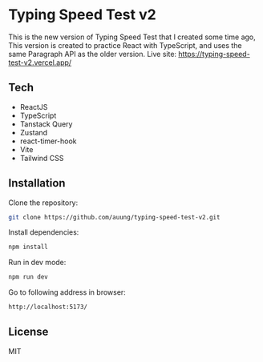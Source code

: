 # Typing Speed Test v2

This is the new version of Typing Speed Test that I created some time ago, This version is created to practice React with TypeScript, and uses the same Paragraph API as the older version.
Live site: <https://typing-speed-test-v2.vercel.app/>

## Tech

- ReactJS
- TypeScript
- Tanstack Query
- Zustand
- react-timer-hook
- Vite
- Tailwind CSS

## Installation

Clone the repository:
```sh
git clone https://github.com/auung/typing-speed-test-v2.git
```

Install dependencies:
```sh
npm install
```


Run in dev mode:
```sh
npm run dev
```

Go to following address in browser:
```sh
http://localhost:5173/
```

## License

MIT
